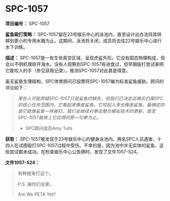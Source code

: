 # SPC-1057
                        


**项目编号：** SPC-1057

**鲨鱼殴打策略：** SPC-1057留在23号娱乐中心的泳池内，直至设计出办法将其转移到更小的专用水箱为止。这期间，泳池将关闭，成员将去往22号娱乐中心进行水下训练。

**描述：** SPC-1057是一有生命真空区域，呈现虎鲨外形。它没有固态物理构成，但会以不明机理排开海水。没有人观察到SPC-1057有进食过，但早期殴打尝试表明它能咬人的手（参见获取记录）。推测SPC-1057对此甚是得意。

虽无鲨鱼生理结构，SPC体育顾问已投票将SPC-1057编为标准鲨鱼威胁。顾问的评论如下：


> *某些人可能质疑SPC-1057只是鲨鱼的缺失，但我们已决定这确实仍属SPC的核心任务范围内。它看起来像是鲨鱼。它咬起人来也像是鲨鱼。最确定的是它能像鲨鱼一样被打。我们会继续对拳击整合模拟技术的更新，直至SPC-1057能挨上它应得的那一勾拳为止。* 
> 
> - SPC顾问成员Amy Tulls
> 

**获取：** SPC-1057被发现于23号娱乐中心的健身泳池内。两名SPC人员遇害，十四人在试图殴打SPC-1057过程中受伤。不幸的是，因为池中并无实体的鲨鱼，这些尝试都未成功。在检查娱乐中心公告牌时，发现了文件1057-S24。

**文件1057-S24：** 


> 有种就来打这个。
> 
> P.S. 操你们全家。
> 
> Are We PETA Yet?
> 



                    
